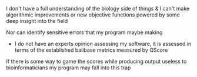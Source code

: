 



I don't have a full understanding of the biology side of things & I can't make algorithmic improvements or new objective functions powered by some deep insight into the field

Nor can identify sensitive errors that my program maybe making
- I do not have an experts opinion assessing my software, it is assessed in terms of the established balibase metrics measured by QScore

If there is some way to game the scores while producing output useless to bioinformaticians my program may fall into this trap


